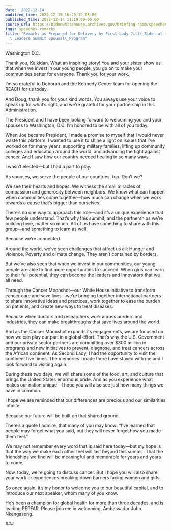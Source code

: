 ```yaml
---
date: '2022-12-14'
modified_time: 2022-12-15 16:20:12-05:00
published_time: 2022-12-14 11:19:00-05:00
source_url: https://bidenwhitehouse.archives.gov/briefing-room/speeches-remarks/2022/12/14/remarks-as-prepared-for-delivery-by-first-lady-jill-biden-at-the-u-s-africa-leaders-summit-spousal-program/
tags: speeches-remarks
title: "Remarks as Prepared for Delivery by First Lady Jill\_Biden at the U.S.-Africa\
  \ Leaders Summit Spousal\_Program"
---
```

 
Washington D.C.

Thank you, Kalkidan. What an inspiring story! You and your sister show
us that when we invest in our young people, you go on to make your
communities better for everyone. Thank you for your work.

I’m so grateful to Deborah and the Kennedy Center team for opening the
REACH for us today.

And Doug, thank you for your kind words. You always use your voice to
speak up for what’s right, and we’re grateful for your partnership in
this Administration.

The President and I have been looking forward to welcoming you and your
spouses to Washington, D.C. I’m honored to be with all of you today.

When Joe became President, I made a promise to myself that I would never
waste this platform. I wanted to use it to shine a light on issues that
I’ve worked on for many years: supporting military families, lifting up
community colleges and education around the world, and advancing the
fight against cancer. And I saw how our country needed healing in so
many ways.

I wasn’t elected—but I had a part to play.

As spouses, we serve the people of our countries, too. Don’t we?

We see their hearts and hopes. We witness the small miracles of
compassion and generosity between neighbors. We know what can happen
when communities come together—how much can change when we work towards
a cause that’s bigger than ourselves.

There’s no one way to approach this role—and it’s a unique experience
that few people understand. That’s why this summit, and the partnerships
we’re building here, matter so much. All of us have something to share
with this group—and something to learn as well.

Because we’re connected.

Around the world, we’ve seen challenges that affect us all: Hunger and
violence. Poverty and climate change. They aren’t contained by borders.

But we’ve also seen that when we invest in our communities, our young
people are able to find more opportunities to succeed. When girls can
learn to their full potential, they can become the leaders and
innovators that we all need.

Through the Cancer Moonshot—our White House initiative to transform
cancer care and save lives—we’re bringing together international
partners to share innovative ideas and practices, work together to ease
the burden on patients, and create new ways to treat diseases.

Because when doctors and researchers work across borders and industries,
they can make breakthroughs that save lives around the world.

And as the Cancer Moonshot expands its engagements, we are focused on
how we can play our part in a global effort. That’s why the U.S.
Government and our private sector partners are committing over $300
million in programs and new initiatives to prevent, diagnose, and treat
cancers across the African continent. As Second Lady, I had the
opportunity to visit the continent five times. The memories I made there
have stayed with me and I look forward to visiting again.

During these two days, we will share some of the food, art, and culture
that brings the United States enormous pride. And as you experience what
makes our nation unique—I hope you will also see just how many things we
have in common.

I hope we are reminded that our differences are precious and our
similarities infinite.

Because our future will be built on that shared ground.

There’s a quote I admire, that many of you may know: “I’ve learned that
people may forget what you said, but they will never forget how you made
them feel.”

We may not remember every word that is said here today—but my hope is
that the way we make each other feel will last beyond this summit. That
the friendships we find will be meaningful and memorable for years and
years to come.

Now, today, we’re going to discuss cancer. But I hope you will also
share your work or experiences breaking down barriers facing women and
girls.

So once again, it’s my honor to welcome you to our beautiful capital,
and to introduce our next speaker, whom many of you know.

He’s been a champion for global health for more than three decades, and
is leading PEPFAR. Please join me in welcoming, Ambassador John
Nkengasong.

\###
